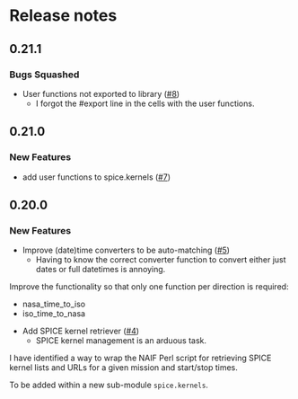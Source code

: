 # Release notes

<!-- do not remove -->

## 0.21.1


### Bugs Squashed

- User functions not exported to library ([#8](https://github.com/michaelaye/nbplanetary/issues/8))
  - I forgot the #export line in the cells with the user functions.



## 0.21.0

### New Features

- add user functions to spice.kernels ([#7](https://github.com/michaelaye/nbplanetary/issues/7))


## 0.20.0

### New Features

- Improve (date)time converters to be auto-matching ([#5](https://github.com/michaelaye/nbplanetary/issues/5))
  - Having to know the correct converter function to convert either just dates or full datetimes is annoying.

Improve the functionality so that only one function per direction is required:

* nasa_time_to_iso
* iso_time_to_nasa

- Add SPICE kernel retriever ([#4](https://github.com/michaelaye/nbplanetary/issues/4))
  - SPICE kernel management is an arduous task.

I have identified a way to wrap the NAIF Perl script for retrieving SPICE kernel lists and URLs for a given mission and start/stop times.

To be added within a new sub-module `spice.kernels`.



